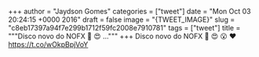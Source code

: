 
+++
author = "Jaydson Gomes"
categories = ["tweet"]
date = "Mon Oct 03 20:24:15 +0000 2016"
draft = false
image = "{TWEET_IMAGE}"
slug = "c8eb17397a94f7e299b1712f59fc2008e7910781"
tags = ["tweet"]
title = """Disco novo do NOFX 🤘 😍 ..."""
+++
Disco novo do NOFX 🤘 😍 😮 ❤️  https://t.co/wOkpBpjVoY

